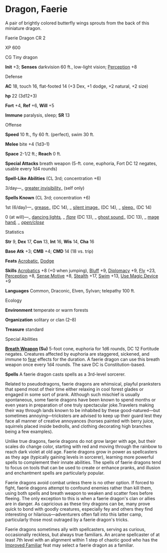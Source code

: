 # Dragon, Faerie

A pair of brightly colored butterfly wings sprouts from the back of this miniature dragon.

Faerie Dragon CR 2

XP 600

CG Tiny dragon

**Init** +3; **Senses** darkvision 60 ft., low-light vision; [Perception](skills/perception.md#_perception) +8

Defense

**AC** 18, touch 16, flat-footed 14 (+3 Dex, +1 dodge, +2 natural, +2 size)

**hp** 22 (3d12+3)

**Fort** +4, **Ref** +6, **Will** +5

**Immune** paralysis, sleep; **SR** 13

Offense

**Speed** 10 ft., fly 60 ft. (perfect), swim 30 ft.

**Melee** bite +4 (1d3–1)

**Space** 2-1/2 ft.; **Reach** 0 ft.

**Special Attacks** breath weapon (5-ft. cone, euphoria, Fort DC 12 negates, usable every 1d4 rounds)

**Spell-Like Abilities** (CL 3rd; concentration +6)

3/day—_ [greater invisibility](spells/invisibility.md#_invisibility-greater)_ (self only)

**Spells Known** (CL 3rd; concentration +6)

1st (6/day)—_ [grease](spells/grease.md#_grease)_ (DC 14), _ [silent image](spells/silentImage.md#_silent-image)_ (DC 14), _ [sleep](spells/sleep.md#_sleep)_ (DC 14)

0 (at will)—_ [dancing lights](spells/dancingLights.md#_dancing-lights)_, _ [flare](spells/flare.md#_flare)_ (DC 13), _ [ghost sound](spells/ghostSound.md#_ghost-sound)_ (DC 13), _ [mage hand](spells/mageHand.md#_mage-hand)_, _ [open/close](spells/openClose.md#_open-close)_

Statistics

**Str** 9, **Dex** 17, **Con** 13, **Int** 16, **Wis** 14, **Cha** 16

**Base Atk** +3; **CMB** +4; **CMD** 14 (18 vs. trip)

**Feats** [Acrobatic](feats.md#_acrobatic), [Dodge](feats.md#_dodge)

**Skills** [Acrobatics](skills/acrobatics.md#_acrobatics) +8 (+0 when jumping), [Bluff](skills/bluff.md#_bluff) +9, [Diplomacy](skills/diplomacy.md#_diplomacy) +9, [Fly](skills/fly.md#_fly) +23, [Perception](skills/perception.md#_perception) +8, [Sense Motive](skills/senseMotive.md#_sense-motive) +8, [Stealth](skills/stealth.md#_stealth) +17, [Swim](skills/swim.md#_swim) +13, [Use Magic Device](skills/useMagicDevice.md#_use-magic-device) +9

**Languages** Common, Draconic, Elven, Sylvan; telepathy 100 ft.

Ecology

**Environment** temperate or warm forests

**Organization** solitary or clan (2–8)

**Treasure** standard

Special Abilities

**[Breath Weapon](monsters/universalMonsterRules.md#_breath-weapon) (Su)** 5-foot cone, euphoria for 1d6 rounds, DC 12 Fortitude negates. Creatures affected by euphoria are staggered, sickened, and immune to [fear](monsters/universalMonsterRules.md#_fear-(su-or-sp)) effects for the duration. A faerie dragon can use this breath weapon once every 1d4 rounds. The save DC is Constitution-based.

**Spells** A faerie dragon casts spells as a 3rd-level sorcerer.

Related to pseudodragons, faerie dragons are whimsical, playful pranksters that spend most of their time either relaxing in cool forest glades or engaged in some sort of prank. Although such mischief is usually spontaneous, some faerie dragons have been known to spend months or even years in preparation of one truly spectacular joke.Travelers making their way through lands known to be inhabited by these good-natured—but sometimes annoying—tricksters are advised to keep up their guard lest they face all manner of creative annoyances (horses painted with berry juice, squirrels placed inside bedrolls, and clothing decorating high branches being a few examples).

Unlike true dragons, faerie dragons do not grow larger with age, but their scales do change color, starting with red and moving through the rainbow to reach dark violet at old age. Faerie dragons grow in power as spellcasters as they age (typically gaining levels in sorcerer), learning more powerful spells to complement their innate abilities. The spells of faerie dragons tend to focus on tools that can be used to create or enhance pranks, and illusion and enchantment spells are particularly popular.

Faerie dragons avoid combat unless there is no other option. If forced to fight, faerie dragons attempt to confound enemies rather than kill them, using both spells and breath weapon to weaken and scatter foes before fleeing. The only exception to this is when a faerie dragon's clan or allies are in danger. As capricious as these tiny dragons can be, many prove quick to bond with goodly creatures, especially fey and others they find interesting or hilarious—adventurers often fall into this latter camp, particularly those most outraged by a faerie dragon's tricks.

Faerie dragons sometimes ally with spellcasters, serving as curious, occasionally reckless, but always true familiars. An arcane spellcaster of at least 7th level with an alignment within 1 step of chaotic good who has the [Improved Familiar](feats.md#_improved-familiar) feat may select a faerie dragon as a familiar.


